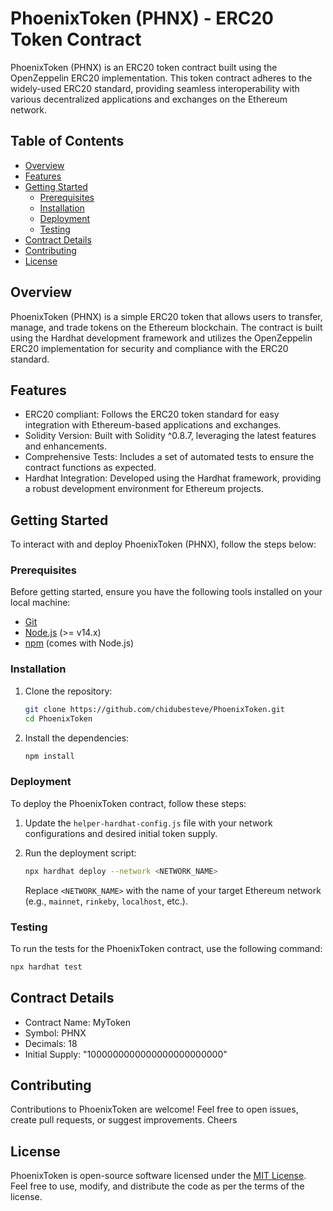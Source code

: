 # PhoenixToken (PHNX) - ERC20 Token Contract


PhoenixToken (PHNX) is an ERC20 token contract built using the OpenZeppelin ERC20 implementation. This token contract adheres to the widely-used ERC20 standard, providing seamless interoperability with various decentralized applications and exchanges on the Ethereum network.

## Table of Contents

- [Overview](#overview)
- [Features](#features)
- [Getting Started](#getting-started)
  - [Prerequisites](#prerequisites)
  - [Installation](#installation)
  - [Deployment](#deployment)
  - [Testing](#testing)
- [Contract Details](#contract-details)
- [Contributing](#contributing)
- [License](#license)

## Overview

PhoenixToken (PHNX) is a simple ERC20 token that allows users to transfer, manage, and trade tokens on the Ethereum blockchain. The contract is built using the Hardhat development framework and utilizes the OpenZeppelin ERC20 implementation for security and compliance with the ERC20 standard.

## Features

- ERC20 compliant: Follows the ERC20 token standard for easy integration with Ethereum-based applications and exchanges.
- Solidity Version: Built with Solidity ^0.8.7, leveraging the latest features and enhancements.
- Comprehensive Tests: Includes a set of automated tests to ensure the contract functions as expected.
- Hardhat Integration: Developed using the Hardhat framework, providing a robust development environment for Ethereum projects.

## Getting Started

To interact with and deploy PhoenixToken (PHNX), follow the steps below:

### Prerequisites

Before getting started, ensure you have the following tools installed on your local machine:

- [Git](https://git-scm.com/)
- [Node.js](https://nodejs.org/) (>= v14.x)
- [npm](https://www.npmjs.com/) (comes with Node.js)

### Installation

1. Clone the repository:

   ```bash
   git clone https://github.com/chidubesteve/PhoenixToken.git
   cd PhoenixToken
   ```

2. Install the dependencies:

   ```bash
   npm install
   ```

### Deployment

To deploy the PhoenixToken contract, follow these steps:

1. Update the `helper-hardhat-config.js` file with your network configurations and desired initial token supply.

2. Run the deployment script:

   ```bash
   npx hardhat deploy --network <NETWORK_NAME>
   ```

   Replace `<NETWORK_NAME>` with the name of your target Ethereum network (e.g., `mainnet`, `rinkeby`, `localhost`, etc.).

### Testing

To run the tests for the PhoenixToken contract, use the following command:

```bash
npx hardhat test
```

## Contract Details

- Contract Name: MyToken
- Symbol: PHNX
- Decimals: 18
- Initial Supply:  "1000000000000000000000000"

## Contributing

Contributions to PhoenixToken are welcome! Feel free to open issues, create pull requests, or suggest improvements. Cheers

## License

PhoenixToken is open-source software licensed under the [MIT License](LICENSE). Feel free to use, modify, and distribute the code as per the terms of the license.
